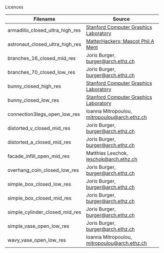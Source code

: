 
Licences

| Filename                          | Source                                                                                 |
|-----------------------------------|----------------------------------------------------------------------------------------|
| armadillo_closed_ultra_high_res   | [Stanford Computer Graphics Laboratory](http://graphics.stanford.edu/data/3Dscanrep/)  |      
| astronaut_closed_ultra_high_res   | [MatterHackers; Mascot Phil A Ment](http://www.thingiverse.com/thing:2557603)          |
| branches_16_closed_mid_res        | Joris Burger, burger@arch.ethz.ch                                                      |
| branches_70_closed_low_res        | Joris Burger, burger@arch.ethz.ch                                                      |
| bunny_closed_high_res             | [Stanford Computer Graphics Laboratory](http://graphics.stanford.edu/data/3Dscanrep/)  |
| bunny_closed_low_res              | [Stanford Computer Graphics Laboratory](http://graphics.stanford.edu/data/3Dscanrep/)  |
| connection3legs_open_low_res      | Ioanna Mitropoulou, mitropoulou@arch.ethz.ch                                           |
| distorted_v_closed_mid_res        | Joris Burger, burger@arch.ethz.ch                                                      |
| distorted_a_closed_mid_res        | Joris Burger, burger@arch.ethz.ch                                                      |
| facade_infill_open_mid_res        | Matthias Leschok, leschok@arch.ethz.ch                                                 |
| overhang_coin_closed_low_res      | Joris Burger, burger@arch.ethz.ch                                                      |
| simple_box_closed_low_res         | Joris Burger, burger@arch.ethz.ch                                                      |
| simple_box_closed_mid_res         | Joris Burger, burger@arch.ethz.ch                                                      |
| simple_cylinder_closed_mid_res    | Joris Burger, burger@arch.ethz.ch                                                      |
| simple_vase_open_low_res          | Joris Burger, burger@arch.ethz.ch                                                      |
| wavy_vase_open_low_res            | Ioanna Mitropoulou, mitropoulou@arch.ethz.ch                                           |


